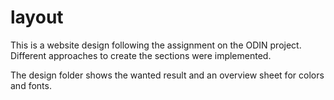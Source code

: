 # layout
This is a website design following the assignment on the ODIN project. Different approaches to create the sections were implemented.

The design folder shows the wanted result and an overview sheet for colors and fonts.
